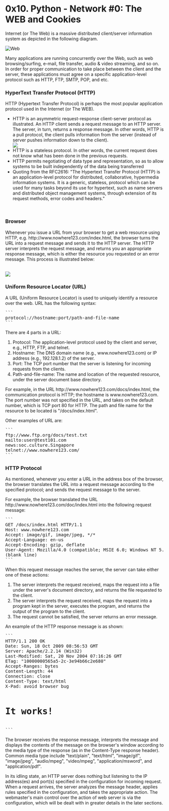<html>
<head>
<h1>0x10. Python - Network #0: The WEB and Cookies</h1>
<p>Internet (or The Web) is a massive distributed client/server information system as depicted in the following diagram.</p>
<img src="https://www3.ntu.edu.sg/home/ehchua/programming/webprogramming/images/TheWeb.png" alt="Web">
<p>Many applications are running concurrently over the Web, such as web browsing/surfing, e-mail, file transfer, audio & video streaming, and so on.  In order for proper communication to take place between the client and the server, these applications must agree on a specific application-level protocol such as HTTP, FTP, SMTP, POP, and etc.</p>
<h3>HyperText Transfer Protocol (HTTP)</h3>
<p>HTTP (Hypertext Transfer Protocol) is perhaps the most popular application protocol used in the Internet (or The WEB).</p>
<ul>
<li>HTTP is an asymmetric request-response client-server protocol as illustrated.  An HTTP client sends a request message to an HTTP server.  The server, in turn, returns a response message.  In other words, HTTP is a pull protocol, the client pulls information from the server (instead of server pushes information down to the client).</li>
<img src="https://www3.ntu.edu.sg/home/ehchua/programming/webprogramming/images/HTTP.png">
<br>
<li>HTTP is a stateless protocol. In other words, the current request does not know what has been done in the previous requests.</li>
<li>HTTP permits negotiating of data type and representation, so as to allow systems to be built independently of the data being transferred</li>
<li>Quoting from the RFC2616: "The Hypertext Transfer Protocol (HTTP) is an application-level protocol for distributed, collaborative, hypermedia information systems. It is a generic, stateless, protocol which can be used for many tasks beyond its use for hypertext, such as name servers and distributed object management systems, through extension of its request methods, error codes and headers."</li>
</ul>
<br>
<h3>Browser</h3>
<p>Whenever you issue a URL from your browser to get a web resource using HTTP, e.g. http://www.nowhere123.com/index.html, the browser turns the URL into a request message and sends it to the HTTP server. The HTTP server interprets the request message, and returns you an appropriate response message, which is either the resource you requested or an error message. This process is illustrated below:</p>
<br>
<img src="https://www3.ntu.edu.sg/home/ehchua/programming/webprogramming/images/HTTP_Steps.png">
<br>
<h3>Uniform Resource Locator (URL)</h3>
<p>A URL (Uniform Resource Locator) is used to uniquely identify a resource over the web. URL has the following syntax:</p>
<pre>
```
protocol://hostname:port/path-and-file-name
```
</pre>
<p>There are 4 parts in a URL:</p>
<ol>
<li>Protocol: The application-level protocol used by the client and server, e.g., HTTP, FTP, and telnet.</li>
<li>Hostname: The DNS domain name (e.g., www.nowhere123.com) or IP address (e.g., 192.128.1.2) of the server.</li>
<li>Port: The TCP port number that the server is listening for incoming requests from the clients.</li>
<li>Path-and-file-name: The name and location of the requested resource, under the server document base directory.</li>
</ol>
<p>For example, in the URL http://www.nowhere123.com/docs/index.html, the communication protocol is HTTP; the hostname is www.nowhere123.com. The port number was not specified in the URL, and takes on the default number, which is TCP port 80 for HTTP. The path and file name for the resource to be located is "/docs/index.html".</p>
<p>Other examples of URL are:</p>
<pre>
```
ftp://www.ftp.org/docs/test.txt
mailto:user@test101.com
news:soc.culture.Singapore
telnet://www.nowhere123.com/
```
</pre>
<h3>HTTP Protocol</h3>
<p>As mentioned, whenever you enter a URL in the address box of the browser, the browser translates the URL into a request message according to the specified protocol; and sends the request message to the server.</p>
<p>For example, the browser translated the URL http://www.nowhere123.com/doc/index.html into the following request message:</p>
<pre>
```
GET /docs/index.html HTTP/1.1
Host: www.nowhere123.com
Accept: image/gif, image/jpeg, */*
Accept-Language: en-us
Accept-Encoding: gzip, deflate
User-Agent: Mozilla/4.0 (compatible; MSIE 6.0; Windows NT 5.1)
(blank line)
```
</pre>
<p>When this request message reaches the server, the server can take either one of these actions:</p>
<ol>
<li>The server interprets the request received, maps the request into a file under the server's document directory, and returns the file requested to the client.</li>
<li>The server interprets the request received, maps the request into a program kept in the server, executes the program, and returns the output of the program to the client.</li>
<li>The request cannot be satisfied, the server returns an error message.</li>
</ol>
<p>An example of the HTTP response message is as shown:</p>
<pre>
```
HTTP/1.1 200 OK
Date: Sun, 18 Oct 2009 08:56:53 GMT
Server: Apache/2.2.14 (Win32)
Last-Modified: Sat, 20 Nov 2004 07:16:26 GMT
ETag: "10000000565a5-2c-3e94b66c2e680"
Accept-Ranges: bytes
Content-Length: 44
Connection: close
Content-Type: text/html
X-Pad: avoid browser bug

<html><body><h1>It works!</h1></body></html>
```
</pre>
<p>The browser receives the response message, interprets the message and displays the contents of the message on the browser's window according to the media type of the response (as in the Content-Type response header). Common media type include "text/plain", "text/html", "image/gif", "image/jpeg", "audio/mpeg", "video/mpeg", "application/msword", and "application/pdf".</p>
<p>In its idling state, an HTTP server does nothing but listening to the IP address(es) and port(s) specified in the configuration for incoming request. When a request arrives, the server analyzes the message header, applies rules specified in the configuration, and takes the appropriate action. The webmaster's main control over the action of web server is via the configuration, which will be dealt with in greater details in the later sections.</p>
</head>
</html>
